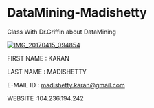 # DataMining-Madishetty
Class With Dr.Griffin about DataMining


<a href="https://ibb.co/iZmGwk"><img src="https://thumb.ibb.co/iZmGwk/IMG_20170415_094854.jpg" alt="IMG_20170415_094854" border="0"></a>

FIRST NAME      : KARAN 

LAST NAME       : MADISHETTY

E-MAIL ID       : madishetty.karan@gmail.com

WEBSITE         :104.236.194.242

